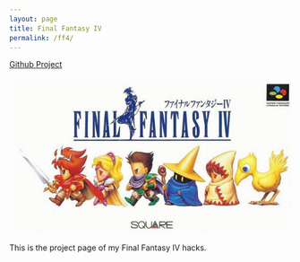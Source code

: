 ```yaml
---
layout: page
title: Final Fantasy IV
permalink: /ff4/
---
```


[Github Project](https://github.com/manz/ff4)


![Final Fantasy IV box](/images/box-snes-jp-1.jpg)

This is the project page of my Final Fantasy IV hacks.